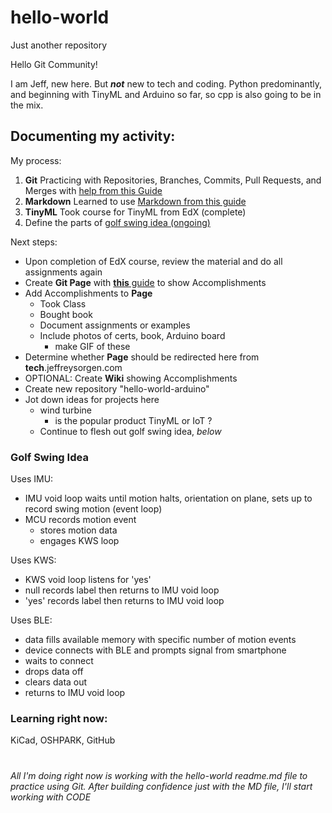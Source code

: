# hello-world
Just another repository

Hello Git Community!

I am Jeff, new here. But __*not*__ new to tech and coding. Python predominantly, and beginning with TinyML and Arduino so far, so cpp is also going to be in the mix.

## Documenting my activity:

My process:

1. **Git** Practicing with Repositories, Branches, Commits, Pull Requests, and Merges with [help from this Guide](https://guides.github.com/activities/hello-world/)
2. **Markdown** Learned to use [Markdown from this guide](https://guides.github.com/features/mastering-markdown/)
3. **TinyML** Took course for TinyML from EdX (complete)
1. Define the parts of [golf swing idea (ongoing)](https://github.com/jeffreysorgen/hello-world/blob/main/README.md#golf-swing-idea)

Next steps:
* Upon completion of EdX course, review the material and do all assignments again
* Create **Git Page** with [**this** guide](https://guides.github.com/features/pages/) to show Accomplishments
* Add Accomplishments to **Page**
  * Took Class
  * Bought book
  * Document assignments or examples
  * Include photos of certs, book, Arduino board
    * make GIF of these
* Determine whether **Page** should be redirected here from **tech**.jeffreysorgen.com 
* OPTIONAL: Create **Wiki** showing Accomplishments
* Create new repository "hello-world-arduino"
* Jot down ideas for projects here
  * wind turbine
    * is the popular product TinyML or IoT ?
  * Continue to flesh out golf swing idea, _below_

### Golf Swing Idea

Uses IMU:
* IMU void loop waits until motion halts, orientation on plane, sets up to record swing motion (event loop)
* MCU records motion event
  - stores motion data
  - engages KWS loop 

Uses KWS:
- KWS void loop listens for 'yes'
- null records label then returns to IMU void loop
- 'yes' records label then returns to IMU void loop

Uses BLE:
- data fills available memory with specific number of motion events
- device connects with BLE and prompts signal from smartphone
- waits to connect
- drops data off
- clears data out
- returns to IMU void loop

### Learning right now:
KiCad, OSHPARK, GitHub

#
*All I'm doing right now is working with the hello-world readme.md file to practice using Git. After building confidence just with the MD file, I'll start working with CODE*
